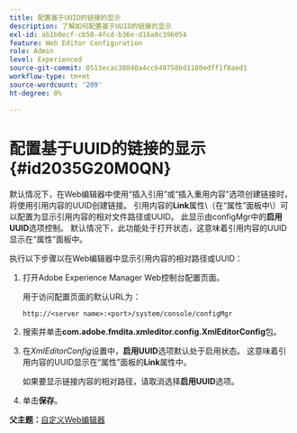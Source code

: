 ```yaml
---
title: 配置基于UUID的链接的显示
description: 了解如何配置基于UUID的链接的显示
exl-id: ab1b0ecf-cb50-4fcd-b36e-d16a8c396054
feature: Web Editor Configuration
role: Admin
level: Experienced
source-git-commit: 0513ecac38840a4cc649758bd1180edff1f8aed1
workflow-type: tm+mt
source-wordcount: '209'
ht-degree: 0%

---
```


# 配置基于UUID的链接的显示 {#id2035G20M0QN}

默认情况下，在Web编辑器中使用“插入引用”或“插入重用内容”选项创建链接时，将使用引用内容的UUID创建链接。 引用内容的&#x200B;**Link**&#x200B;属性\（在“属性”面板中\）可以配置为显示引用内容的相对文件路径或UUID。 此显示由configMgr中的&#x200B;**启用UUID**&#x200B;选项控制。 默认情况下，此功能处于打开状态，这意味着引用内容的UUID显示在“属性”面板中。

执行以下步骤以在Web编辑器中显示引用内容的相对路径或UUID：

1. 打开Adobe Experience Manager Web控制台配置页面。

   用于访问配置页面的默认URL为：

   ```http
   http://<server name>:<port>/system/console/configMgr
   ```

1. 搜索并单击&#x200B;**com.adobe.fmdita.xmleditor.config.XmlEditorConfig**&#x200B;包。

1. 在&#x200B;*XmlEditorConfig*&#x200B;设置中，**启用UUID**&#x200B;选项默认处于启用状态。 这意味着引用内容的UUID显示在“属性”面板的&#x200B;**Link**&#x200B;属性中。

   如果要显示链接内容的相对路径，请取消选择&#x200B;**启用UUID**&#x200B;选项。

1. 单击&#x200B;**保存**。


**父主题：**[&#x200B;自定义Web编辑器](conf-web-editor.md)
